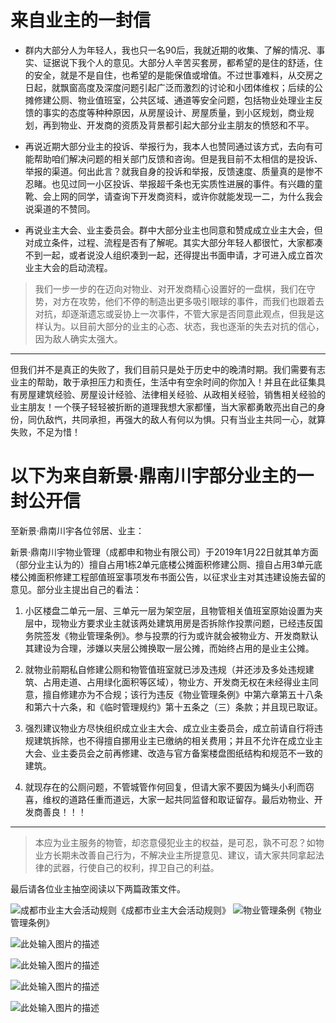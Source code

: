 # 来自业主的一封信 

 - 群内大部分人为年轻人，我也只一名90后，我就近期的收集、了解的情况、事实、证据说下我个人的意见。大部分人辛苦买套房，都希望的是住的舒适，住的安全，就是不是自住，也希望的是能保值或增值。不过世事难料，从交房之日起，就飘窗高度及深度问题引起广泛而激烈的讨论和小团体维权；后续的公摊修建公厕、物业值班室，公共区域、通道等安全问题，包括物业处理业主反馈的事实的态度等种种原因，从房屋设计、房屋质量，到小区规划，商业规划，再到物业、开发商的资质及背景都引起大部分业主朋友的愤怒和不平。

 - 再说近期大部分业主的投诉、举报行为，我本人也赞同通过该方式，去向有可能帮助咱们解决问题的相关部门反馈和咨询。但是我目前不太相信的是投诉、举报的渠道。何出此言？就我自身的投诉和举报，反馈速度、质量真的是惨不忍睹。也见过同一小区投诉、举报超千条也无实质性进展的事件。有兴趣的童靴、会上网的同学，请查询下开发商资料，或许你就能发现一二，为什么我会说渠道的不赞同。

 - 再说业主大会、业主委员会。群中大部分业主也同意和赞成成立业主大会，但对成立条件，过程、流程是否有了解呢。其实大部分年轻人都很忙，大家都凑不到一起，或者说没人组织凑到一起，还得提出书面申请，才可进入成立首次业主大会的启动流程。

> 我们一步一步的在迈向对物业、对开发商精心设置好的一盘棋，我们在守势，对方在攻势，他们不停的制造出更多吸引眼球的事件，而我们也跟着去对抗，却逐渐遗忘或妥协上一次事件，不管大家是否同意此观点，但我是这样认为。以目前大部分的业主的心态、状态，我也逐渐的失去对抗的信心，因为敌人确实太强大。


----------
但我们并不是真正的失败了，我们目前只是处于历史中的晚清时期。我们需要有志业主的帮助，敢于承担压力和责任，生活中有空余时间的你加入！并且在此征集具有房屋建筑经验、房屋设计经验、法律相关经验、从政相关经验，销售相关经验的业主朋友！一个筷子轻轻被折断的道理我想大家都懂，当大家都勇敢亮出自己的身份，同仇敌忾，共同承担，再强大的敌人有何以为惧。只有当业主共同一心，就算失败，不足为惜！

 
# 以下为来自新景·鼎南川宇部分业主的一封公开信
至新景·鼎南川宇各位邻居、业主：

新景·鼎南川宇物业管理（成都申和物业有限公司）于2019年1月22日就其单方面（部分业主认为的）擅自占用1栋2单元底楼公摊面积修建公厕、擅自占用3单元底楼公摊面积修建工程部值班室事项发布书面公告，以征求业主对其违建设施去留的意见。部分业主提出自己的看法：

 1. 小区楼盘二单元一层、三单元一层为架空层，且物管相关值班室原始设置为夹层中，现物业方要求业主就该两处建筑用房是否拆除作投票问题，已经违反国务院签发《物业管理条例》。参与投票的行为或许就会被物业方、开发商默认其建设为合理，涉嫌以夹层公摊换取一层公摊，而始终占用的是业主公摊。

 2. 就物业前期私自修建公厕和物管值班室就已涉及违规（并还涉及多处违规建筑、占用走道、占用绿化面积等区域），物业方、开发商无权在未经得业主同意，擅自修建亦为不合规；该行为违反《物业管理条例》中第六章第五十八条和第六十六条，和《临时管理规约》第十五条之（三）条款；并且现已取证。

 3. 强烈建议物业方尽快组织成立业主大会、成立业主委员会，成立前请自行将违规建筑拆除，也不得擅自挪用业主已缴纳的相关费用；并且不允许在成立业主大会、业主委员会之前再修建、改造与官方备案楼盘图纸结构和规范不一致的建筑。

 4. 就现存在的公厕问题，不管城管作何回复，但请大家不要因为蝇头小利而窃喜，维权的道路任重而道远，大家一起共同监督和取证留存。最后劝物业、开发商善良！！！


----------


> 本应为业主服务的物管，却恣意侵犯业主的权益，是可忍，孰不可忍？如物业方长期未改善自己行为，不解决业主所提意见、建议，请大家共同拿起法律的武器，行使自己的权利，捍卫自己的利益。

最后请各位业主抽空阅读以下两篇政策文件。

![成都市业主大会活动规则][1]《成都市业主大会活动规则》
![物业管理条例][2]《物业管理条例》


![此处输入图片的描述][3]


![此处输入图片的描述][4]


![此处输入图片的描述][5]


![此处输入图片的描述][6]


  [1]: https://raw.githubusercontent.com/dingnanchuanyu/weiquan/master/%E6%88%90%E9%83%BD%E5%B8%82%E4%B8%9A%E4%B8%BB%E5%A4%A7%E4%BC%9A%E6%B4%BB%E5%8A%A8%E8%A7%84%E5%88%99.png
  [2]: https://raw.githubusercontent.com/dingnanchuanyu/weiquan/master/%E7%89%A9%E4%B8%9A%E7%AE%A1%E7%90%86%E6%9D%A1%E4%BE%8B.png
  [3]: https://raw.githubusercontent.com/dingnanchuanyu/weiquan/master/%E6%B2%99%E7%9B%98%E5%9B%BE02.jpg
  [4]: https://raw.githubusercontent.com/dingnanchuanyu/weiquan/master/%E5%9E%83%E5%9C%BE2.jpg
  [5]: https://raw.githubusercontent.com/dingnanchuanyu/weiquan/master/%E5%9E%83%E5%9C%BE.jpg
  [6]: https://raw.githubusercontent.com/dingnanchuanyu/weiquan/master/%E5%85%AC%E5%8E%9503.jpg
